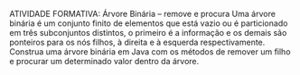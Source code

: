 ATIVIDADE FORMATIVA: Árvore Binária – remove e procura
Uma árvore binária é um conjunto finito de elementos que está vazio ou é particionado em três subconjuntos distintos, o primeiro é a informação e os demais são ponteiros para os nós filhos, à direita e à esquerda respectivamente. Construa uma árvore binária em Java com os métodos de remover um filho e procurar um determinado valor dentro da árvore.